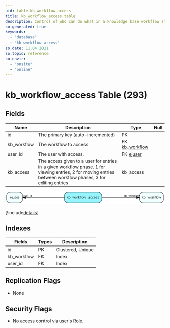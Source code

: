 ```yaml
---
uid: table-kb_workflow_access
title: kb_workflow_access table
description: Control of who can do what in a knowledge base workflow step
so.generated: true
keywords:
  - "database"
  - "kb_workflow_access"
so.date: 11.04.2021
so.topic: reference
so.envir:
  - "onsite"
  - "online"
---
```


# kb\_workflow\_access Table (293)

## Fields

| Name | Description | Type | Null |
|------|-------------|------|:----:|
|id|The primary key (auto-incremented)|PK| |
|kb\_workflow|The workflow to access.|FK [kb_workflow](kb-workflow.md)| |
|user\_id|The user with access.|FK [ejuser](ejuser.md)| |
|kb\_access|The access given to a user for entries in a given workflow phase. 1 for viewing entries, 2 for moving entries between workflow phases, 3 for editing entries|kb_access| |


![kb_workflow_access table relationship diagram](./media/kb_workflow_access.png)

[!include[details](./includes/kb-workflow-access.md)]

## Indexes

| Fields | Types | Description |
|--------|-------|-------------|
|id |PK |Clustered, Unique |
|kb\_workflow |FK |Index |
|user\_id |FK |Index |

## Replication Flags

* None

## Security Flags

* No access control via user's Role.

